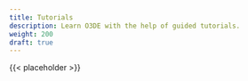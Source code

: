 ```yaml
---
title: Tutorials
description: Learn O3DE with the help of guided tutorials.
weight: 200
draft: true
---
```


{{< placeholder >}}
